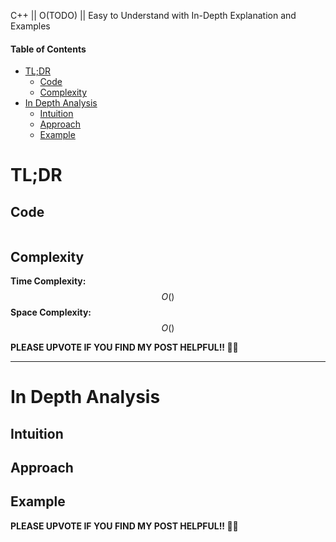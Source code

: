 C++ || O(TODO) || Easy to Understand with In-Depth Explanation and Examples

#### Table of Contents

- [TL;DR](#tldr)
  - [Code](#code)
  - [Complexity](#complexity)
- [In Depth Analysis](#in-depth-analysis)
  - [Intuition](#intuition)
  - [Approach](#approach)
  - [Example](#example)

# TL;DR



## Code

```c++

```

## Complexity

**Time Complexity:** $$O()$$
**Space Complexity:** $$O()$$

**PLEASE UPVOTE IF YOU FIND MY POST HELPFUL!! 🥺😁**

---

# In Depth Analysis

## Intuition



## Approach 



## Example



**PLEASE UPVOTE IF YOU FIND MY POST HELPFUL!! 🥺😁**